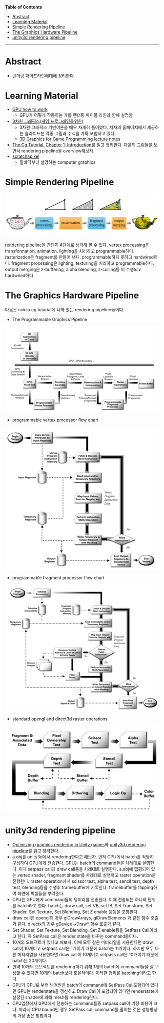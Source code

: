 <!-- markdown-toc start - Don't edit this section. Run M-x markdown-toc-refresh-toc -->
**Table of Contents**

- [Abstract](#abstract)
- [Learning Material](#learning-material)
- [Simple Rendering Pipeline](#simple-rendering-pipeline)
- [The Graphics Hardware Pipeline](#the-graphics-hardware-pipeline)
- [unity3d rendering pipeline](#unity3d-rendering-pipeline)

<!-- markdown-toc end -->

-------------------------------------------------------------------------------

# Abstract

- 렌더링 파이프라인에대해 정리한다.

# Learning Material

- [GPU how to work](http://pixeljetstream.blogspot.kr/2015/02/life-of-triangle-nvidias-logical.html)
  - GPU가 어떻게 작동하는 가를 렌더링 파이플 라인과 함께 설명함
- [3차원 그래픽스(게임 프로그래밍을위한)](http://media.korea.ac.kr/book/)
  - 3차원 그래픽스 기반이론을 매우 자세히 풀어썼다. 저자의
    홈페이지에서 제공하는 슬라이드는 각종 그림과 수식을 가득 포함하고 있다.
  - [3D Graphics for Game Programming lecture notes](../gamegraphics/3dgraphics_for_game_programming_lecture_notes/)
- [The Cg Tutorial, Chapter 1: Introduction](http://download.nvidia.com/developer/cg/Cg_Tutorial/Chapter_1.pdf)를 
  읽고 정리한다. 다음의 그림들을 보면서 rendering pipeline을 overview해보자.
- [scratchapixel](http://www.scratchapixel.com/)
  - 밑바닥부터 설명하는 computer graphics

# Simple Rendering Pipeline

![](simple_rendering_pipeline.png)

rendering pipeline을 간단히 4단계로 생각해 볼 수 있다.  vertex
processing은 transformation, animation, lighting을 처리하고
programmable하다.  rasterization은 fragment를 만들어
낸다. programmable하지 못하고 hardwired하다.  fragment processing은
lighting, texturing을 처리하고 programmable하다.  output merging은
z-buffering, alpha blending, z-culling등 이 수행되고 hardwired하다.

# The Graphics Hardware Pipeline
  
다음은 nvidia cg tutorial에 나와 있는 rendering pipeline들이다.  
  
- The Programmable Graphics Pipeline

![](the_programmable_graphics_pipeline.png)

- programmable vertex processor flow chart

![](programmable_vertex_processor_flow_chart.png)

- programmable fragment processor flow chart

![](programmable_fragment_processor_flow_chart.png)

- standard opengl and direct3d raster operations

![](standard_opengl_and_direct3d_raster_operations.png)

# unity3d rendering pipeline

- [Optimizing graphics rendering in Unity games](https://unity3d.com/kr/learn/tutorials/temas/performance-optimization/optimizing-graphics-rendering-unity-games?playlist=44069)와
  [unity3d rendering pipeline](https://www.youtube.com/watch?v=qHpKfrkpt4c)를 읽고 정리한다.
- a.obj를 unity3d에서 rendering한다고 해보자. 먼저 CPU에서 batch를 적당히 구성하여 
  GPU에게 전송한다. GPU는 batch의 command들을 차례대로 실행한다. 이때 setpass call과 draw call등을
  차례대로 실행한다. a.obj에 맵핑되어 있는 vertex shader, fragment shader를 차례대로 실행하고
  raster operation을 진행한다. raster operation에서 scissor test, alpha test, sencil test,
  depth test, blending등을 수행후 framebuffer에 기록한다. framebuffer를 flipping하여
  화면에 픽셀들을 뿌려준다.
- CPU는 GPU에게 command들의 덩어리를 전송한다. 이때 전송되는 하나의 단위를 
  batch라고 한다. batch는 draw call, set VB, set IB, 
  Set Transform, Set Shader, Set Texture, Set Blending, 
  Set Z enable 등등을 포함한다.
- draw call은 opengl의 경우 glDrawArrays, glDrawElements 과 같은
  함수 호출과 같다. directx의 경우 gDevice->Draw* 함수 호출과 같다.
- Set Shader, Set Texture, Set Blending, Set Z enable등을 
  SetPass Call이라고 한다. 즉 SetPass call은 render state을 
  바꾸는 command들이다.
- 10개의 오브젝트가 있다고 해보자. 이때 모두 같은 머터리얼을 사용한다면
  draw call이 10개이고 setpass call은 1개이기 때문에 batch는 11개이다.
  하지만 모두 다른 머터리얼을 사용한다면 draw call이 10개이고 setpass call은
  10개이기 때문에 batch는 20개이다. 
- 만약 10개의 오브젝트를 rendering하기 위해 1개의 batch에 command들을 
  잘 구성할 수 있다면 10개의 batch보다 효율적이다. 이러한 행위를 batching이라고 한다.
- GPU가 CPU로 부터 넘겨받은 batch의 command에 SetPass Call포함되어 있다면 GPU는 
  renderstate을 갱신하고 Draw Call이 포함되어 있다면 renderstate에 설정된
  shader에 의해 mesh를 rendering한다.
- CPU입장에서 GPU에게 전송하는 command들중 setpass call이 가장 비용이 크다.
  따라서 CPU bound인 경우 SetPass call command를 줄이는 것은 성능향상의 
  가장 좋은 방법이다.
